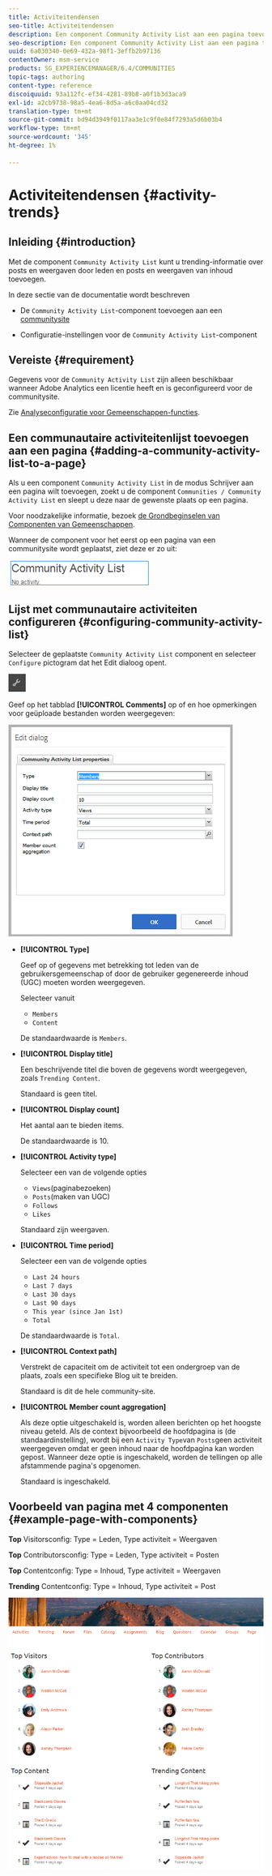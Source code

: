 ```yaml
---
title: Activiteitendensen
seo-title: Activiteitendensen
description: Een component Community Activity List aan een pagina toevoegen
seo-description: Een component Community Activity List aan een pagina toevoegen
uuid: 6a030340-0e69-432a-98f1-3effb2b97136
contentOwner: msm-service
products: SG_EXPERIENCEMANAGER/6.4/COMMUNITIES
topic-tags: authoring
content-type: reference
discoiquuid: 93a112fc-ef34-4281-89b8-a0f1b3d3aca9
exl-id: a2cb9738-98a5-4ea6-8d5a-a6c0aa04cd32
translation-type: tm+mt
source-git-commit: bd94d3949f0117aa3e1c9f0e84f7293a5d6b03b4
workflow-type: tm+mt
source-wordcount: '345'
ht-degree: 1%

---
```


# Activiteitendensen {#activity-trends}

## Inleiding {#introduction}

Met de component `Community Activity List` kunt u trending-informatie over posts en weergaven door leden en posts en weergaven van inhoud toevoegen.

In deze sectie van de documentatie wordt beschreven

* De `Community Activity List`-component toevoegen aan een [communitysite](overview.md#community-sites)

* Configuratie-instellingen voor de `Community Activity List`-component

## Vereiste {#requirement}

Gegevens voor de `Community Activity List` zijn alleen beschikbaar wanneer Adobe Analytics een licentie heeft en is geconfigureerd voor de communitysite.

Zie [Analyseconfiguratie voor Gemeenschappen-functies](analytics.md).

## Een communautaire activiteitenlijst toevoegen aan een pagina {#adding-a-community-activity-list-to-a-page}

Als u een component `Community Activity List` in de modus Schrijver aan een pagina wilt toevoegen, zoekt u de component `Communities / Community Activity List` en sleept u deze naar de gewenste plaats op een pagina.

Voor noodzakelijke informatie, bezoek [de Grondbeginselen van Componenten van Gemeenschappen](basics.md).

Wanneer de component voor het eerst op een pagina van een communitysite wordt geplaatst, ziet deze er zo uit:

![chlimage_1-227](assets/chlimage_1-227.png)

## Lijst met communautaire activiteiten configureren {#configuring-community-activity-list}

Selecteer de geplaatste `Community Activity List` component en selecteer `Configure` pictogram dat het Edit dialoog opent.

![chlimage_1-228](assets/chlimage_1-228.png)

Geef op het tabblad **[!UICONTROL Comments]** op of en hoe opmerkingen voor geüploade bestanden worden weergegeven:

![chlimage_1-229](assets/chlimage_1-229.png)

* **[!UICONTROL Type]**

   Geef op of gegevens met betrekking tot leden van de gebruikersgemeenschap of door de gebruiker gegenereerde inhoud (UGC) moeten worden weergegeven.

   Selecteer  vanuit
   * `Members`
   * `Content`

   De standaardwaarde is `Members`.

* **[!UICONTROL Display title]**

   Een beschrijvende titel die boven de gegevens wordt weergegeven, zoals `Trending Content`.

   Standaard is geen titel.

* **[!UICONTROL Display count]**

   Het aantal aan te bieden items.

   De standaardwaarde is 10.

* **[!UICONTROL Activity type]**

   Selecteer een van de volgende opties
   * `Views`(paginabezoeken)
   * `Posts`(maken van UGC)
   * `Follows`
   * `Likes`

   Standaard zijn weergaven.

* **[!UICONTROL Time period]**

   Selecteer een van de volgende opties
   * `Last 24 hours`
   * `Last 7 days`
   * `Last 30 days`
   * `Last 90 days`
   * `This year (since Jan 1st)`
   * `Total`

   De standaardwaarde is `Total`.

* **[!UICONTROL Context path]**

   Verstrekt de capaciteit om de activiteit tot een ondergroep van de plaats, zoals een specifieke Blog uit te breiden.

   Standaard is dit de hele community-site.

* **[!UICONTROL Member count aggregation]**

   Als deze optie uitgeschakeld is, worden alleen berichten op het hoogste niveau geteld. Als de context bijvoorbeeld de hoofdpagina is (de standaardinstelling), wordt bij een `Activity Type`van `Posts`geen activiteit weergegeven omdat er geen inhoud naar de hoofdpagina kan worden gepost. Wanneer deze optie is ingeschakeld, worden de tellingen op alle afstammende pagina&#39;s opgenomen.

   Standaard is ingeschakeld.

## Voorbeeld van pagina met 4 componenten {#example-page-with-components}

**Top** Visitorsconfig: Type = Leden, Type activiteit = Weergaven

**Top** Contributorsconfig: Type = Leden, Type activiteit = Posten

**Top** Contentconfig: Type = Inhoud, Type activiteit = Weergaven

**Trending** Contentconfig: Type = Inhoud, Type activiteit = Post

![chlimage_1-230](assets/chlimage_1-230.png)
